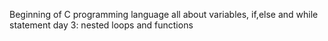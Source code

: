 Beginning of C programming language
all about variables, if,else and while statement
day 3: nested loops and functions
